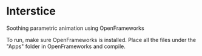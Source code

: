 # Interstice

Soothing parametric animation using OpenFrameworks

To run, make sure OpenFrameworks is installed. Place all the files under the "Apps" folder in OpenFrameworks and compile. 
